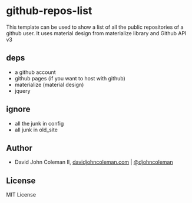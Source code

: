 # github-repos-list 

This template can be used to show a list of all the public repositories of a github user. It uses
material design from materialize library and Github API v3

## deps

- a github account
- github pages (if you want to host with github)
- materialize (material design)
- jquery

## ignore

- all the junk in config
- all junk in old_site

## Author

*  David John Coleman II, [davidjohncoleman.com](http://www.davidjohncoleman.com/)
| [@djohncoleman](https://twitter.com/djohncoleman)

## License

MIT License
